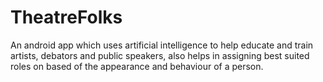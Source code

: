 # TheatreFolks
An android app which uses artificial intelligence to help educate and train artists, debators and public speakers, also helps in assigning best suited roles on based of the appearance and behaviour of a person.
